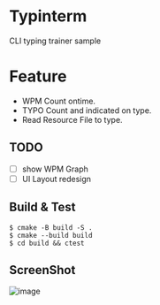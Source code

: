 # Typinterm
CLI typing trainer sample

# Feature
 - WPM Count ontime.
 - TYPO Count and indicated on type.
 - Read Resource File to type.

## TODO
 - [ ] show WPM Graph
 - [ ] UI Layout redesign

## Build & Test
```
$ cmake -B build -S .
$ cmake --build build
$ cd build && ctest
```
## ScreenShot
![image](https://github.com/user-attachments/assets/b2e25aa1-0eda-41e5-a6d0-ad71dddf615c)
